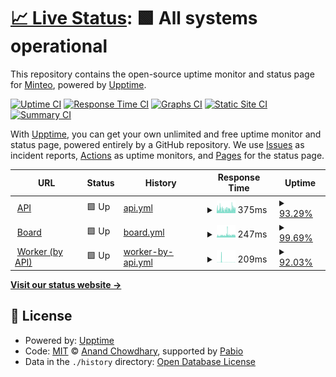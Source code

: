 # [📈 Live Status](https://minteo-wagmi.github.io/monitoring-apps): <!--live status--> **🟩 All systems operational**

This repository contains the open-source uptime monitor and status page for [Minteo](https://minteo.com), powered by [Upptime](https://github.com/upptime/upptime).

[![Uptime CI](https://github.com/minteo-wagmi/monitoring-apps/workflows/Uptime%20CI/badge.svg)](https://github.com/minteo-wagmi/monitoring-apps/actions?query=workflow%3A%22Uptime+CI%22)
[![Response Time CI](https://github.com/minteo-wagmi/monitoring-apps/workflows/Response%20Time%20CI/badge.svg)](https://github.com/minteo-wagmi/monitoring-apps/actions?query=workflow%3A%22Response+Time+CI%22)
[![Graphs CI](https://github.com/minteo-wagmi/monitoring-apps/workflows/Graphs%20CI/badge.svg)](https://github.com/minteo-wagmi/monitoring-apps/actions?query=workflow%3A%22Graphs+CI%22)
[![Static Site CI](https://github.com/minteo-wagmi/monitoring-apps/workflows/Static%20Site%20CI/badge.svg)](https://github.com/minteo-wagmi/monitoring-apps/actions?query=workflow%3A%22Static+Site+CI%22)
[![Summary CI](https://github.com/minteo-wagmi/monitoring-apps/workflows/Summary%20CI/badge.svg)](https://github.com/minteo-wagmi/monitoring-apps/actions?query=workflow%3A%22Summary+CI%22)

With [Upptime](https://upptime.js.org), you can get your own unlimited and free uptime monitor and status page, powered entirely by a GitHub repository. We use [Issues](https://github.com/minteo-wagmi/monitoring-apps/issues) as incident reports, [Actions](https://github.com/minteo-wagmi/monitoring-apps/actions) as uptime monitors, and [Pages](https://minteo-wagmi.github.io/monitoring-apps) for the status page.

<!--start: status pages-->
<!-- This summary is generated by Upptime (https://github.com/upptime/upptime) -->
<!-- Do not edit this manually, your changes will be overwritten -->
<!-- prettier-ignore -->
| URL | Status | History | Response Time | Uptime |
| --- | ------ | ------- | ------------- | ------ |
| <img alt="" src="https://raw.githubusercontent.com/minteo-wagmi/monitoring-apps/master/assets/favicon.ico" height="13"> [API](https://api.minteo.finance/v1/health) | 🟩 Up | [api.yml](https://github.com/minteo-wagmi/monitoring-apps/commits/HEAD/history/api.yml) | <details><summary><img alt="Response time graph" src="./graphs/api/response-time-week.png" height="20"> 375ms</summary><br><a href="https://minteo-wagmi.github.io/monitoring-apps/history/api"><img alt="Response time 403" src="https://img.shields.io/endpoint?url=https%3A%2F%2Fraw.githubusercontent.com%2Fminteo-wagmi%2Fmonitoring-apps%2FHEAD%2Fapi%2Fapi%2Fresponse-time.json"></a><br><a href="https://minteo-wagmi.github.io/monitoring-apps/history/api"><img alt="24-hour response time 412" src="https://img.shields.io/endpoint?url=https%3A%2F%2Fraw.githubusercontent.com%2Fminteo-wagmi%2Fmonitoring-apps%2FHEAD%2Fapi%2Fapi%2Fresponse-time-day.json"></a><br><a href="https://minteo-wagmi.github.io/monitoring-apps/history/api"><img alt="7-day response time 375" src="https://img.shields.io/endpoint?url=https%3A%2F%2Fraw.githubusercontent.com%2Fminteo-wagmi%2Fmonitoring-apps%2FHEAD%2Fapi%2Fapi%2Fresponse-time-week.json"></a><br><a href="https://minteo-wagmi.github.io/monitoring-apps/history/api"><img alt="30-day response time 355" src="https://img.shields.io/endpoint?url=https%3A%2F%2Fraw.githubusercontent.com%2Fminteo-wagmi%2Fmonitoring-apps%2FHEAD%2Fapi%2Fapi%2Fresponse-time-month.json"></a><br><a href="https://minteo-wagmi.github.io/monitoring-apps/history/api"><img alt="1-year response time 403" src="https://img.shields.io/endpoint?url=https%3A%2F%2Fraw.githubusercontent.com%2Fminteo-wagmi%2Fmonitoring-apps%2FHEAD%2Fapi%2Fapi%2Fresponse-time-year.json"></a></details> | <details><summary><a href="https://minteo-wagmi.github.io/monitoring-apps/history/api">93.29%</a></summary><a href="https://minteo-wagmi.github.io/monitoring-apps/history/api"><img alt="All-time uptime 97.35%" src="https://img.shields.io/endpoint?url=https%3A%2F%2Fraw.githubusercontent.com%2Fminteo-wagmi%2Fmonitoring-apps%2FHEAD%2Fapi%2Fapi%2Fuptime.json"></a><br><a href="https://minteo-wagmi.github.io/monitoring-apps/history/api"><img alt="24-hour uptime 96.96%" src="https://img.shields.io/endpoint?url=https%3A%2F%2Fraw.githubusercontent.com%2Fminteo-wagmi%2Fmonitoring-apps%2FHEAD%2Fapi%2Fapi%2Fuptime-day.json"></a><br><a href="https://minteo-wagmi.github.io/monitoring-apps/history/api"><img alt="7-day uptime 93.29%" src="https://img.shields.io/endpoint?url=https%3A%2F%2Fraw.githubusercontent.com%2Fminteo-wagmi%2Fmonitoring-apps%2FHEAD%2Fapi%2Fapi%2Fuptime-week.json"></a><br><a href="https://minteo-wagmi.github.io/monitoring-apps/history/api"><img alt="30-day uptime 95.89%" src="https://img.shields.io/endpoint?url=https%3A%2F%2Fraw.githubusercontent.com%2Fminteo-wagmi%2Fmonitoring-apps%2FHEAD%2Fapi%2Fapi%2Fuptime-month.json"></a><br><a href="https://minteo-wagmi.github.io/monitoring-apps/history/api"><img alt="1-year uptime 97.35%" src="https://img.shields.io/endpoint?url=https%3A%2F%2Fraw.githubusercontent.com%2Fminteo-wagmi%2Fmonitoring-apps%2FHEAD%2Fapi%2Fapi%2Fuptime-year.json"></a></details>
| <img alt="" src="https://raw.githubusercontent.com/minteo-wagmi/monitoring-apps/master/assets/favicon.ico" height="13"> [Board](https://board.minteo.com/api/health) | 🟩 Up | [board.yml](https://github.com/minteo-wagmi/monitoring-apps/commits/HEAD/history/board.yml) | <details><summary><img alt="Response time graph" src="./graphs/board/response-time-week.png" height="20"> 247ms</summary><br><a href="https://minteo-wagmi.github.io/monitoring-apps/history/board"><img alt="Response time 355" src="https://img.shields.io/endpoint?url=https%3A%2F%2Fraw.githubusercontent.com%2Fminteo-wagmi%2Fmonitoring-apps%2FHEAD%2Fapi%2Fboard%2Fresponse-time.json"></a><br><a href="https://minteo-wagmi.github.io/monitoring-apps/history/board"><img alt="24-hour response time 245" src="https://img.shields.io/endpoint?url=https%3A%2F%2Fraw.githubusercontent.com%2Fminteo-wagmi%2Fmonitoring-apps%2FHEAD%2Fapi%2Fboard%2Fresponse-time-day.json"></a><br><a href="https://minteo-wagmi.github.io/monitoring-apps/history/board"><img alt="7-day response time 247" src="https://img.shields.io/endpoint?url=https%3A%2F%2Fraw.githubusercontent.com%2Fminteo-wagmi%2Fmonitoring-apps%2FHEAD%2Fapi%2Fboard%2Fresponse-time-week.json"></a><br><a href="https://minteo-wagmi.github.io/monitoring-apps/history/board"><img alt="30-day response time 212" src="https://img.shields.io/endpoint?url=https%3A%2F%2Fraw.githubusercontent.com%2Fminteo-wagmi%2Fmonitoring-apps%2FHEAD%2Fapi%2Fboard%2Fresponse-time-month.json"></a><br><a href="https://minteo-wagmi.github.io/monitoring-apps/history/board"><img alt="1-year response time 355" src="https://img.shields.io/endpoint?url=https%3A%2F%2Fraw.githubusercontent.com%2Fminteo-wagmi%2Fmonitoring-apps%2FHEAD%2Fapi%2Fboard%2Fresponse-time-year.json"></a></details> | <details><summary><a href="https://minteo-wagmi.github.io/monitoring-apps/history/board">99.69%</a></summary><a href="https://minteo-wagmi.github.io/monitoring-apps/history/board"><img alt="All-time uptime 99.54%" src="https://img.shields.io/endpoint?url=https%3A%2F%2Fraw.githubusercontent.com%2Fminteo-wagmi%2Fmonitoring-apps%2FHEAD%2Fapi%2Fboard%2Fuptime.json"></a><br><a href="https://minteo-wagmi.github.io/monitoring-apps/history/board"><img alt="24-hour uptime 98.96%" src="https://img.shields.io/endpoint?url=https%3A%2F%2Fraw.githubusercontent.com%2Fminteo-wagmi%2Fmonitoring-apps%2FHEAD%2Fapi%2Fboard%2Fuptime-day.json"></a><br><a href="https://minteo-wagmi.github.io/monitoring-apps/history/board"><img alt="7-day uptime 99.69%" src="https://img.shields.io/endpoint?url=https%3A%2F%2Fraw.githubusercontent.com%2Fminteo-wagmi%2Fmonitoring-apps%2FHEAD%2Fapi%2Fboard%2Fuptime-week.json"></a><br><a href="https://minteo-wagmi.github.io/monitoring-apps/history/board"><img alt="30-day uptime 99.40%" src="https://img.shields.io/endpoint?url=https%3A%2F%2Fraw.githubusercontent.com%2Fminteo-wagmi%2Fmonitoring-apps%2FHEAD%2Fapi%2Fboard%2Fuptime-month.json"></a><br><a href="https://minteo-wagmi.github.io/monitoring-apps/history/board"><img alt="1-year uptime 99.54%" src="https://img.shields.io/endpoint?url=https%3A%2F%2Fraw.githubusercontent.com%2Fminteo-wagmi%2Fmonitoring-apps%2FHEAD%2Fapi%2Fboard%2Fuptime-year.json"></a></details>
| <img alt="" src="https://raw.githubusercontent.com/minteo-wagmi/monitoring-apps/master/assets/favicon.ico" height="13"> [Worker (by API)](https://api.minteo.finance/v1/health/worker) | 🟩 Up | [worker-by-api.yml](https://github.com/minteo-wagmi/monitoring-apps/commits/HEAD/history/worker-by-api.yml) | <details><summary><img alt="Response time graph" src="./graphs/worker-by-api/response-time-week.png" height="20"> 209ms</summary><br><a href="https://minteo-wagmi.github.io/monitoring-apps/history/worker-by-api"><img alt="Response time 97" src="https://img.shields.io/endpoint?url=https%3A%2F%2Fraw.githubusercontent.com%2Fminteo-wagmi%2Fmonitoring-apps%2FHEAD%2Fapi%2Fworker-by-api%2Fresponse-time.json"></a><br><a href="https://minteo-wagmi.github.io/monitoring-apps/history/worker-by-api"><img alt="24-hour response time 45" src="https://img.shields.io/endpoint?url=https%3A%2F%2Fraw.githubusercontent.com%2Fminteo-wagmi%2Fmonitoring-apps%2FHEAD%2Fapi%2Fworker-by-api%2Fresponse-time-day.json"></a><br><a href="https://minteo-wagmi.github.io/monitoring-apps/history/worker-by-api"><img alt="7-day response time 209" src="https://img.shields.io/endpoint?url=https%3A%2F%2Fraw.githubusercontent.com%2Fminteo-wagmi%2Fmonitoring-apps%2FHEAD%2Fapi%2Fworker-by-api%2Fresponse-time-week.json"></a><br><a href="https://minteo-wagmi.github.io/monitoring-apps/history/worker-by-api"><img alt="30-day response time 95" src="https://img.shields.io/endpoint?url=https%3A%2F%2Fraw.githubusercontent.com%2Fminteo-wagmi%2Fmonitoring-apps%2FHEAD%2Fapi%2Fworker-by-api%2Fresponse-time-month.json"></a><br><a href="https://minteo-wagmi.github.io/monitoring-apps/history/worker-by-api"><img alt="1-year response time 97" src="https://img.shields.io/endpoint?url=https%3A%2F%2Fraw.githubusercontent.com%2Fminteo-wagmi%2Fmonitoring-apps%2FHEAD%2Fapi%2Fworker-by-api%2Fresponse-time-year.json"></a></details> | <details><summary><a href="https://minteo-wagmi.github.io/monitoring-apps/history/worker-by-api">92.03%</a></summary><a href="https://minteo-wagmi.github.io/monitoring-apps/history/worker-by-api"><img alt="All-time uptime 96.63%" src="https://img.shields.io/endpoint?url=https%3A%2F%2Fraw.githubusercontent.com%2Fminteo-wagmi%2Fmonitoring-apps%2FHEAD%2Fapi%2Fworker-by-api%2Fuptime.json"></a><br><a href="https://minteo-wagmi.github.io/monitoring-apps/history/worker-by-api"><img alt="24-hour uptime 96.47%" src="https://img.shields.io/endpoint?url=https%3A%2F%2Fraw.githubusercontent.com%2Fminteo-wagmi%2Fmonitoring-apps%2FHEAD%2Fapi%2Fworker-by-api%2Fuptime-day.json"></a><br><a href="https://minteo-wagmi.github.io/monitoring-apps/history/worker-by-api"><img alt="7-day uptime 92.03%" src="https://img.shields.io/endpoint?url=https%3A%2F%2Fraw.githubusercontent.com%2Fminteo-wagmi%2Fmonitoring-apps%2FHEAD%2Fapi%2Fworker-by-api%2Fuptime-week.json"></a><br><a href="https://minteo-wagmi.github.io/monitoring-apps/history/worker-by-api"><img alt="30-day uptime 95.34%" src="https://img.shields.io/endpoint?url=https%3A%2F%2Fraw.githubusercontent.com%2Fminteo-wagmi%2Fmonitoring-apps%2FHEAD%2Fapi%2Fworker-by-api%2Fuptime-month.json"></a><br><a href="https://minteo-wagmi.github.io/monitoring-apps/history/worker-by-api"><img alt="1-year uptime 96.63%" src="https://img.shields.io/endpoint?url=https%3A%2F%2Fraw.githubusercontent.com%2Fminteo-wagmi%2Fmonitoring-apps%2FHEAD%2Fapi%2Fworker-by-api%2Fuptime-year.json"></a></details>

<!--end: status pages-->

[**Visit our status website →**](https://minteo-wagmi.github.io/monitoring-apps)

## 📄 License

- Powered by: [Upptime](https://github.com/upptime/upptime)
- Code: [MIT](./LICENSE) © [Anand Chowdhary](https://anandchowdhary.com), supported by [Pabio](https://pabio.com)
- Data in the `./history` directory: [Open Database License](https://opendatacommons.org/licenses/odbl/1-0/)
